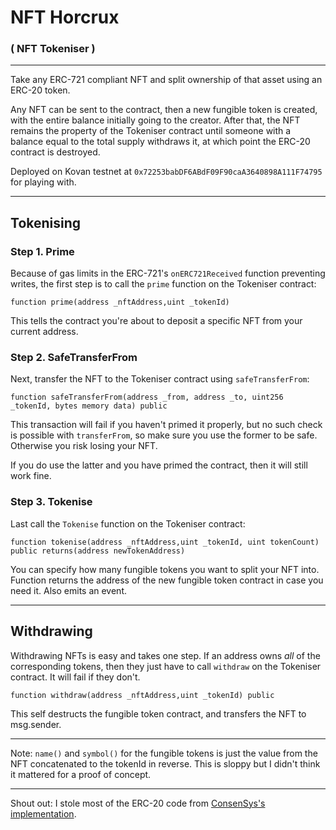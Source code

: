 # NFT Horcrux
###  ( NFT Tokeniser )

---

Take any ERC-721 compliant NFT and split ownership of that asset using an ERC-20 token.

Any NFT can be sent to the contract, then a new fungible token is created, with the entire balance initially going to the creator. After that, the NFT remains the property of the Tokeniser contract until someone with a balance equal to the total supply withdraws it, at which point the ERC-20 contract is destroyed.

Deployed on Kovan testnet at `0x72253babDF6ABdF09F90caA3640898A111F74795` for playing with.

--- 

## Tokenising

### Step 1. Prime
Because of gas limits in the ERC-721's `onERC721Received` function preventing writes, the first step is to call the `prime` function on the Tokeniser contract:

``` 
function prime(address _nftAddress,uint _tokenId)
 ``` 

This tells the contract you're about to deposit a specific NFT from your current address.

### Step 2. SafeTransferFrom

Next, transfer the NFT to the Tokeniser contract using `safeTransferFrom`:

```
function safeTransferFrom(address _from, address _to, uint256 _tokenId, bytes memory data) public
``` 

This transaction will fail if you haven't primed it properly, but no such check is possible with `transferFrom`, so make sure you use the former to be safe. Otherwise you risk losing your NFT.

If you do use the latter and you have primed the contract, then it will still work fine.

### Step 3. Tokenise

Last call the `Tokenise` function on the Tokeniser contract:

```
function tokenise(address _nftAddress,uint _tokenId, uint tokenCount) public returns(address newTokenAddress)
```

You can specify how many fungible tokens you want to split your NFT into. Function returns the address of the new fungible token contract in case you need it. Also emits an event.

---

## Withdrawing

Withdrawing NFTs is easy and takes one step. If an address owns *all* of the corresponding tokens, then they just have to call `withdraw` on the Tokeniser contract. It will fail if they don't.

```
function withdraw(address _nftAddress,uint _tokenId) public
```

This self destructs the fungible token contract, and transfers the NFT to msg.sender.


---
Note: `name()` and `symbol()` for the fungible tokens is just the value from the NFT concatenated to the tokenId in reverse. This is sloppy but I didn't think it mattered for a proof of concept.

--- 

Shout out: I stole most of the ERC-20 code from [ConsenSys's implementation](https://github.com/ConsenSys/Tokens/blob/fdf687c69d998266a95f15216b1955a4965a0a6d/contracts/eip20/EIP20.sol).  

